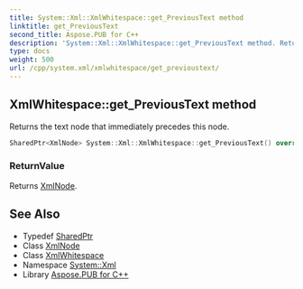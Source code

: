 ```yaml
---
title: System::Xml::XmlWhitespace::get_PreviousText method
linktitle: get_PreviousText
second_title: Aspose.PUB for C++
description: 'System::Xml::XmlWhitespace::get_PreviousText method. Returns the text node that immediately precedes this node in C++.'
type: docs
weight: 500
url: /cpp/system.xml/xmlwhitespace/get_previoustext/
---
```

## XmlWhitespace::get_PreviousText method


Returns the text node that immediately precedes this node.

```cpp
SharedPtr<XmlNode> System::Xml::XmlWhitespace::get_PreviousText() override
```


### ReturnValue

Returns [XmlNode](../../xmlnode/).

## See Also

* Typedef [SharedPtr](../../../system/sharedptr/)
* Class [XmlNode](../../xmlnode/)
* Class [XmlWhitespace](../)
* Namespace [System::Xml](../../)
* Library [Aspose.PUB for C++](../../../)
